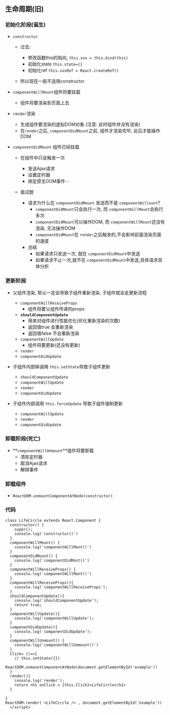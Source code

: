 

## 生命周期(旧)

### 初始化阶段(诞生)

* `constructor`

  * 过去:
    * 修改函数this的指向, `this.xxx = this.bind(this)`
    * 初始化state `this.state={}`
    * 初始化ref `this.xxxRef = React.createRef()`

  * 所以现在一般不适用constructor

* `componentWillMount`组件将要挂载
  * 组件将要渲染到页面上去

* `render`渲染
  * 生成组件要渲染的虚拟DOM对象 (注意: 此时组件并没有渲染)
  * 在`render`之后, `componentDidMount`之前, 组件才渲染完毕, 此后才能操作DOM

* `componentDidMount` 组件已经挂载

  * 在组件中只会触发一次
    * 发送Ajax请求
    * 设置定时器
    * 绑定原生DOM事件···

  * 面试题
    * 请求为什么在 `componentDidMount`  发送而不是 `componentWillount`?
      * `componentDidMount`只会执行一次, 而 `componentWillMount`会执行多次
      * `componentDidMount`可以操作DOM, 而 `componentWillMount`还没有渲染, 无法操作DOM
      * `componentDidMount`在 `render`之后触发的,不会影响前面渲染页面的速度
    * 总结
      * 如果请求只发送一次, 就在 `componentDidMount`中发送
      * 如果请求不止一次,就不在 `componentDidMount`中发送,具体请求具体分析

### 更新阶段

* 父组件渲染, 默认一定会导致子组件重新渲染, 子组件就会走更新流程
  * `componentWillReceiveProps`
    * 组件将要父组件传递的props
  * **`shouldComponentUpdate`**
    * 用来对组件进行性能优化(优化重新渲染的次数)
    * 返回值true 会重新渲染
    * 返回值false 不会重新渲染
  * `componentWillUpdate`
    * 组件将要更新(还没有更新)
  * `render`
  * `componentDidUpdate`
* 子组件内部掉调用 `this.setState`导致子组件更新
  * `shouldComponentUpdate`
  * `componentWillUpdate`
  * `render`
  * `componentDidUpdate`

* 子组件内部调用 `this.forceUpdate` 导致子组件强制更新
  * `componentWillUpdate`
  * `render`
  * `componentDidUpdate`

### 卸载阶段(死亡)

* **`componentWillUnmount`**组件将要卸载
  * 清除定时器
  * 取消Ajax请求
  * 解绑事件



### 卸载组件

* `ReactDOM.unmountComponentAtNode(constructor)`

### 代码

```react
class LifeCircle extends React.Component {
  constructor() {
    super();
    console.log('constructor()')
  }
  componentWillMount() {
    console.log('componentWillMont()')
  }
  componentDidMount() {
    console.log('componentDidMont()')
  }
  componentWillReceiveProps() {
    console.log('componentWillMont()')
  }
  componentWillReceiveProps(){
    console.log('componentWillReceiveProps');
  }
  shouldComponentUpdate(){
    console.log('shouldComponentUpdate');
    return true;
  }
  componentWillUpdate(){
    console.log('componentWillUpdate');
  }
  componentDidUpdate(){
    console.log('componentDidUpdate');
  }
  componentWillUnmount() {
    console.log('componentWillUnmount()')
  }
  Click= ()=>{
    // this.setState({})
    ReactDOM.unmountComponentAtNode(document.getElementById('example'))
  }
  render(){
    console.log('render');
    return <h1 onClick = {this.Click}>LifeCircle</h1>
  } 

}
ReactDOM.render( <LifeCircle /> , document.getElementById('example'))
  </script>
```

